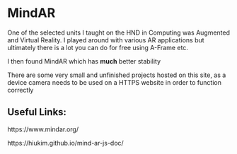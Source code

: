 <H1>MindAR</H1>
<P>One of the selected units I taught on the HND in Computing was Augmented and Virtual Reality. I played around with various AR applications but ultimately there is a lot you can do for free using A-Frame etc.</P>
<P>I then found MindAR which has <strong>much</strong> better stability</P>
<P>There are some very small and unfinished projects hosted on this site, as a device camera needs to be used on a HTTPS website in order to function correctly</P>
<H2>Useful Links:</H2>
<P>https://www.mindar.org/</P>
<P>https://hiukim.github.io/mind-ar-js-doc/</P>
